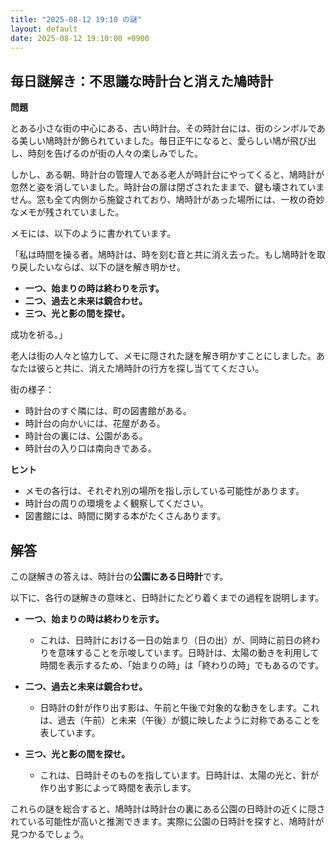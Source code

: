 ```yaml
---
title: "2025-08-12 19:10 の謎"
layout: default
date: 2025-08-12 19:10:00 +0900
---
```

## 毎日謎解き：不思議な時計台と消えた鳩時計

**問題**

とある小さな街の中心にある、古い時計台。その時計台には、街のシンボルである美しい鳩時計が飾られていました。毎日正午になると、愛らしい鳩が飛び出し、時刻を告げるのが街の人々の楽しみでした。

しかし、ある朝、時計台の管理人である老人が時計台にやってくると、鳩時計が忽然と姿を消していました。時計台の扉は閉ざされたままで、鍵も壊されていません。窓も全て内側から施錠されており、鳩時計があった場所には、一枚の奇妙なメモが残されていました。

メモには、以下のように書かれています。

「私は時間を操る者。鳩時計は、時を刻む音と共に消え去った。もし鳩時計を取り戻したいならば、以下の謎を解き明かせ。

*   **一つ、始まりの時は終わりを示す。**
*   **二つ、過去と未来は鏡合わせ。**
*   **三つ、光と影の間を探せ。**

成功を祈る。」

老人は街の人々と協力して、メモに隠された謎を解き明かすことにしました。あなたは彼らと共に、消えた鳩時計の行方を探し当ててください。

街の様子：
* 時計台のすぐ隣には、町の図書館がある。
* 時計台の向かいには、花屋がある。
* 時計台の裏には、公園がある。
* 時計台の入り口は南向きである。

**ヒント**

*   メモの各行は、それぞれ別の場所を指し示している可能性があります。
*   時計台の周りの環境をよく観察してください。
*   図書館には、時間に関する本がたくさんあります。

## 解答

この謎解きの答えは、時計台の**公園にある日時計**です。

以下に、各行の謎解きの意味と、日時計にたどり着くまでの過程を説明します。

*   **一つ、始まりの時は終わりを示す。**
    *   これは、日時計における一日の始まり（日の出）が、同時に前日の終わりを意味することを示唆しています。日時計は、太陽の動きを利用して時間を表示するため、「始まりの時」は「終わりの時」でもあるのです。

*   **二つ、過去と未来は鏡合わせ。**
    *   日時計の針が作り出す影は、午前と午後で対象的な動きをします。これは、過去（午前）と未来（午後）が鏡に映したように対称であることを表しています。

*   **三つ、光と影の間を探せ。**
    *   これは、日時計そのものを指しています。日時計は、太陽の光と、針が作り出す影によって時間を表示します。

これらの謎を総合すると、鳩時計は時計台の裏にある公園の日時計の近くに隠されている可能性が高いと推測できます。実際に公園の日時計を探すと、鳩時計が見つかるでしょう。
